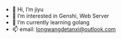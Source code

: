 - 👋 Hi, I’m jiyu
- 👀 I’m interested in Genshi, Web Server
- 🌱 I’m currently learning golang
- 📫 email: longwangdetanxi@outlook.com

<!---
index-fish/index-fish is a ✨ special ✨ repository because its `README.md` (this file) appears on your GitHub profile.
You can click the Preview link to take a look at your changes.
--->
